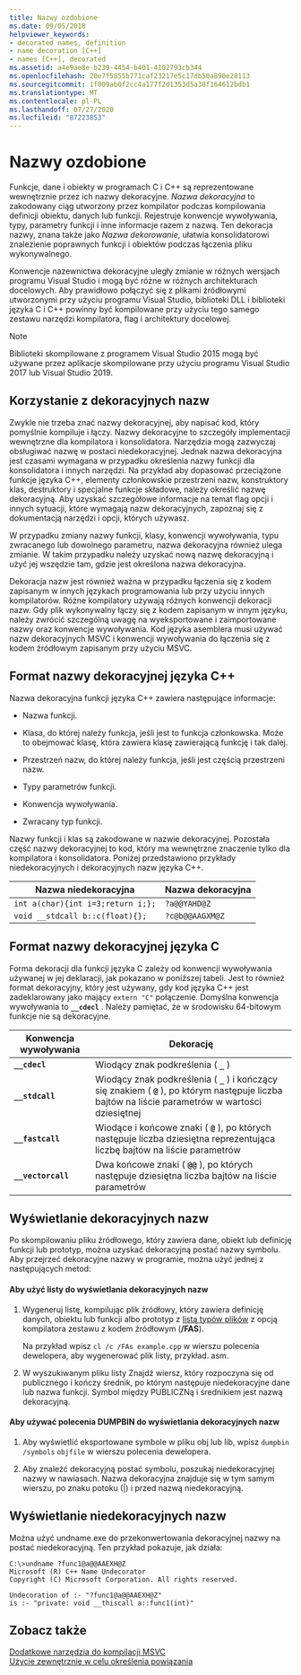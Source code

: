 ```yaml
---
title: Nazwy ozdobione
ms.date: 09/05/2018
helpviewer_keywords:
- decorated names, definition
- name decoration [C++]
- names [C++], decorated
ms.assetid: a4e9ae8e-b239-4454-b401-4102793cb344
ms.openlocfilehash: 20e7f5855b771caf23217e5c17db50a890e28113
ms.sourcegitcommit: 1f009ab0f2cc4a177f2d1353d5a38f164612bdb1
ms.translationtype: MT
ms.contentlocale: pl-PL
ms.lasthandoff: 07/27/2020
ms.locfileid: "87223853"
---
```

# <a name="decorated-names"></a>Nazwy ozdobione

Funkcje, dane i obiekty w programach C i C++ są reprezentowane wewnętrznie przez ich nazwy dekoracyjne. *Nazwa dekoracyjna* to zakodowany ciąg utworzony przez kompilator podczas kompilowania definicji obiektu, danych lub funkcji. Rejestruje konwencje wywoływania, typy, parametry funkcji i inne informacje razem z nazwą. Ten dekoracja nazwy, znana także jako *Nazwa dekorowanie*, ułatwia konsolidatorowi znalezienie poprawnych funkcji i obiektów podczas łączenia pliku wykonywalnego.

Konwencje nazewnictwa dekoracyjne uległy zmianie w różnych wersjach programu Visual Studio i mogą być różne w różnych architekturach docelowych. Aby prawidłowo połączyć się z plikami źródłowymi utworzonymi przy użyciu programu Visual Studio, biblioteki DLL i biblioteki języka C i C++ powinny być kompilowane przy użyciu tego samego zestawu narzędzi kompilatora, flag i architektury docelowej.

> [!NOTE]
> Biblioteki skompilowane z programem Visual Studio 2015 mogą być używane przez aplikacje skompilowane przy użyciu programu Visual Studio 2017 lub Visual Studio 2019.

## <a name="using-decorated-names"></a><a name="Using"></a>Korzystanie z dekoracyjnych nazw

Zwykle nie trzeba znać nazwy dekoracyjnej, aby napisać kod, który pomyślnie kompiluje i łączy. Nazwy dekoracyjne to szczegóły implementacji wewnętrzne dla kompilatora i konsolidatora. Narzędzia mogą zazwyczaj obsługiwać nazwę w postaci niedekoracyjnej. Jednak nazwa dekoracyjna jest czasami wymagana w przypadku określenia nazwy funkcji dla konsolidatora i innych narzędzi. Na przykład aby dopasować przeciążone funkcje języka C++, elementy członkowskie przestrzeni nazw, konstruktory klas, destruktory i specjalne funkcje składowe, należy określić nazwę dekoracyjną. Aby uzyskać szczegółowe informacje na temat flag opcji i innych sytuacji, które wymagają nazw dekoracyjnych, zapoznaj się z dokumentacją narzędzi i opcji, których używasz.

W przypadku zmiany nazwy funkcji, klasy, konwencji wywoływania, typu zwracanego lub dowolnego parametru, nazwa dekoracyjna również ulega zmianie. W takim przypadku należy uzyskać nową nazwę dekoracyjną i użyć jej wszędzie tam, gdzie jest określona nazwa dekoracyjna.

Dekoracja nazw jest również ważna w przypadku łączenia się z kodem zapisanym w innych językach programowania lub przy użyciu innych kompilatorów. Różne kompilatory używają różnych konwencji dekoracji nazw. Gdy plik wykonywalny łączy się z kodem zapisanym w innym języku, należy zwrócić szczególną uwagę na wyeksportowane i zaimportowane nazwy oraz konwencje wywoływania. Kod języka asemblera musi używać nazw dekoracyjnych MSVC i konwencji wywoływania do łączenia się z kodem źródłowym zapisanym przy użyciu MSVC.

## <a name="format-of-a-c-decorated-name"></a><a name="Format"></a>Format nazwy dekoracyjnej języka C++

Nazwa dekoracyjna funkcji języka C++ zawiera następujące informacje:

- Nazwa funkcji.

- Klasa, do której należy funkcja, jeśli jest to funkcja członkowska. Może to obejmować klasę, która zawiera klasę zawierającą funkcję i tak dalej.

- Przestrzeń nazw, do której należy funkcja, jeśli jest częścią przestrzeni nazw.

- Typy parametrów funkcji.

- Konwencja wywoływania.

- Zwracany typ funkcji.

Nazwy funkcji i klas są zakodowane w nazwie dekoracyjnej. Pozostała część nazwy dekoracyjnej to kod, który ma wewnętrzne znaczenie tylko dla kompilatora i konsolidatora. Poniżej przedstawiono przykłady niedekoracyjnych i dekoracyjnych nazw języka C++.

|Nazwa niedekoracyjna|Nazwa dekoracyjna|
|----------------------|--------------------|
|`int a(char){int i=3;return i;};`|`?a@@YAHD@Z`|
|`void __stdcall b::c(float){};`|`?c@b@@AAGXM@Z`|

## <a name="format-of-a-c-decorated-name"></a><a name="FormatC"></a>Format nazwy dekoracyjnej języka C

Forma dekoracji dla funkcji języka C zależy od konwencji wywoływania używanej w jej deklaracji, jak pokazano w poniższej tabeli. Jest to również format dekoracyjny, który jest używany, gdy kod języka C++ jest zadeklarowany jako mający `extern "C"` połączenie. Domyślna konwencja wywoływania to **`__cdecl`** . Należy pamiętać, że w środowisku 64-bitowym funkcje nie są dekoracyjne.

|Konwencja wywoływania|Dekorację|
|------------------------|----------------|
|**`__cdecl`**|Wiodący znak podkreślenia ( **`_`** )|
|**`__stdcall`**|Wiodący znak podkreślenia ( **`_`** ) i kończący się znakiem ( **`@`** ), po którym następuje liczba bajtów na liście parametrów w wartości dziesiętnej|
|**`__fastcall`**|Wiodące i końcowe znaki ( **`@`** ), po których następuje liczba dziesiętna reprezentująca liczbę bajtów na liście parametrów|
|**`__vectorcall`**|Dwa końcowe znaki ( **`@@`** ), po których następuje dziesiętna liczba bajtów na liście parametrów|

## <a name="viewing-decorated-names"></a><a name="Viewing"></a>Wyświetlanie dekoracyjnych nazw

Po skompilowaniu pliku źródłowego, który zawiera dane, obiekt lub definicję funkcji lub prototyp, można uzyskać dekoracyjną postać nazwy symbolu. Aby przejrzeć dekoracyjne nazwy w programie, można użyć jednej z następujących metod:

#### <a name="to-use-a-listing-to-view-decorated-names"></a>Aby użyć listy do wyświetlania dekoracyjnych nazw

1. Wygeneruj listę, kompilując plik źródłowy, który zawiera definicję danych, obiektu lub funkcji albo prototyp z [listą typów plików](fa-fa-listing-file.md) z opcją kompilatora zestawu z kodem źródłowym (**/FAS**).

   Na przykład wpisz `cl /c /FAs example.cpp` w wierszu polecenia dewelopera, aby wygenerować plik listy, przykład. asm.

2. W wyszukiwanym pliku listy Znajdź wiersz, który rozpoczyna się od publicznego i kończy średnik, po którym następuje niedekoracyjne dane lub nazwa funkcji. Symbol między PUBLICZNą i średnikiem jest nazwą dekoracyjną.

#### <a name="to-use-dumpbin-to-view-decorated-names"></a>Aby używać polecenia DUMPBIN do wyświetlania dekoracyjnych nazw

1. Aby wyświetlić eksportowane symbole w pliku obj lub lib, wpisz `dumpbin /symbols` `objfile` w wierszu polecenia dewelopera.

2. Aby znaleźć dekoracyjną postać symbolu, poszukaj niedekoracyjnej nazwy w nawiasach. Nazwa dekoracyjna znajduje się w tym samym wierszu, po znaku potoku (&#124;) i przed nazwą niedekoracyjną.

## <a name="viewing-undecorated-names"></a><a name="Undecorated"></a>Wyświetlanie niedekoracyjnych nazw

Można użyć undname.exe do przekonwertowania dekoracyjnej nazwy na postać niedekoracyjną. Ten przykład pokazuje, jak działa:

```
C:\>undname ?func1@a@@AAEXH@Z
Microsoft (R) C++ Name Undecorator
Copyright (C) Microsoft Corporation. All rights reserved.

Undecoration of :- "?func1@a@@AAEXH@Z"
is :- "private: void __thiscall a::func1(int)"
```

## <a name="see-also"></a>Zobacz także

[Dodatkowe narzędzia do kompilacji MSVC](c-cpp-build-tools.md)<br/>
[Użycie zewnętrznie w celu określenia powiązania](../../cpp/using-extern-to-specify-linkage.md)
